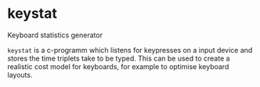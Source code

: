 # keystat
Keyboard statistics generator

`keystat` is a c-programm which listens for keypresses on a input device and stores the time triplets take to be typed. This can be used to create a realistic cost model for keyboards, for example to optimise keyboard layouts.
